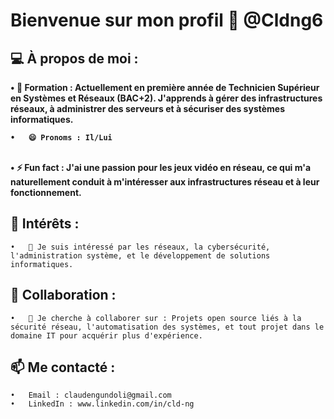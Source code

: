 # Bienvenue sur mon profil 👋 @Cldng6
## 💻 À propos de moi :
<b>
    •	🌱 Formation : Actuellement en première année de Technicien Supérieur en Systèmes et Réseaux (BAC+2). J'apprends à gérer des infrastructures réseaux, à administrer des serveurs et à sécuriser des systèmes informatiques. <br>

    •	😄 Pronoms : Il/Lui
<br>
    •	⚡ Fun fact : J'ai une passion pour les jeux vidéo en réseau, ce qui m'a naturellement conduit à m'intéresser aux infrastructures réseau et à leur fonctionnement.
<br>
</b>

## 🔭 Intérêts :

    •	👀 Je suis intéressé par les réseaux, la cybersécurité, l'administration système, et le développement de solutions informatiques.

## 🤝 Collaboration :

    •	💞️ Je cherche à collaborer sur : Projets open source liés à la sécurité réseau, l'automatisation des systèmes, et tout projet dans le domaine IT pour acquérir plus d'expérience.

## 📫 Me contacté :

    •	Email : claudengundoli@gmail.com
    •	LinkedIn : www.linkedin.com/in/cld-ng

</b>



<!---
    >   git add .
    >   git commit -m "first commit"
    >   git push
--->
<!---
Cldng6/Cldng6 est un dépôt ✨ spécial ✨ car son `README.md` (ce fichier) apparaît sur votre profil GitHub.
Vous pouvez cliquer sur le lien Aperçu pour jeter un œil à vos modifications.
--->